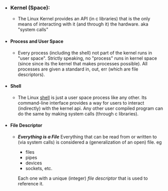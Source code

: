 - ### Kernel (Space):

    - The Linux Kernel provides an API (in c libraries) that is the only means of interacting with it (and through it) the hardware.
aka "system calls"

- #### Process and User Space

    - Every process (including the shell) not part of the kernel runs in "user space".
    Strictly speaking, no "process" runs in kernel space (since since its the kernel that makes processes possible).
    All processes are given  a standard in, out, err (which are file descriptors).

- #### Shell

    - The Linux [shell](../startup/shell.md) is just a user space process like any other. Its command-line interface  provides a way for users to interact (indirectly) with the kernel api. 
    Any other user compiled program can do the same by making system calls (through c libraries).


- #### File Descriptor

    - **_Everything is a File_**
    Everything that can be read from or written to (via system calls) is considered a (generalization of an open) file. eg
        - files
        - pipes
        - devices
        -  sockets, etc.

        Each one with a unique (integer) _file descriptor_  that is used to reference it.


            

